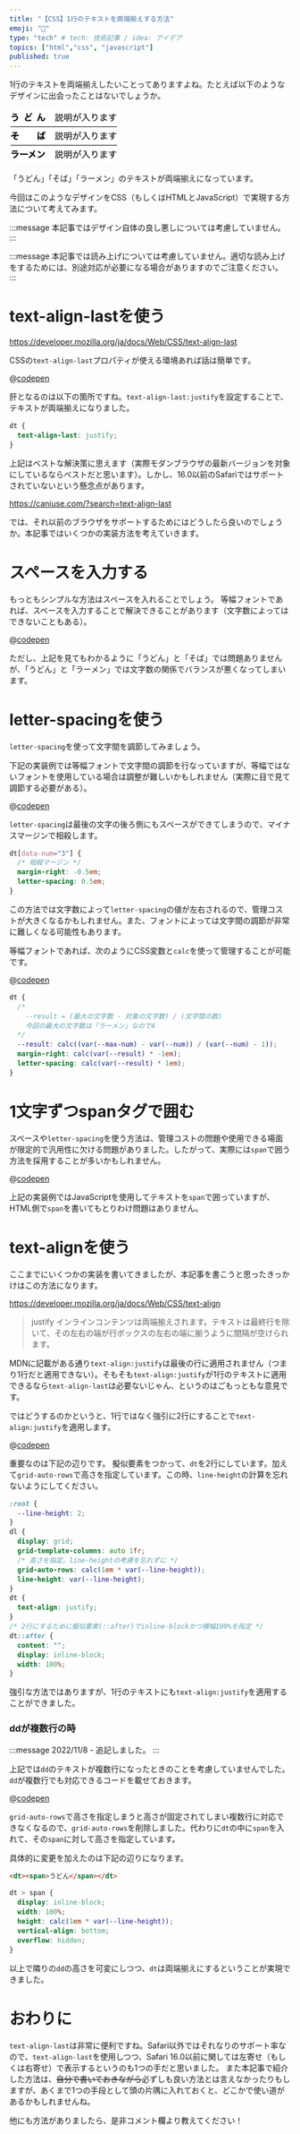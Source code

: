 ```yaml
---
title: "【CSS】1行のテキストを両端揃えする方法"
emoji: "🦔"
type: "tech" # tech: 技術記事 / idea: アイデア
topics: ["html","css", "javascript"]
published: true
---
```


1行のテキストを両端揃えしたいことってありますよね。たとえば以下のようなデザインに出会ったことはないでしょうか。

![テキストが両端揃えになっている例の画像](/images/20221105/sample.png)

「うどん」「そば」「ラーメン」のテキストが両端揃えになっています。

今回はこのようなデザインをCSS（もしくはHTMLとJavaScript）で実現する方法について考えてみます。

:::message
本記事ではデザイン自体の良し悪しについては考慮していません。
:::

:::message
本記事では読み上げについては考慮していません。適切な読み上げをするためには、別途対応が必要になる場合がありますのでご注意ください。
:::

# text-align-lastを使う

https://developer.mozilla.org/ja/docs/Web/CSS/text-align-last

CSSの`text-align-last`プロパティが使える環境あれば話は簡単です。

@[codepen](https://codepen.io/yend24/pen/poKbmLb)

肝となるのは以下の箇所ですね。`text-align-last:justify`を設定することで、テキストが両端揃えになりました。

```css
dt {
  text-align-last: justify;
}
```

上記はベストな解決策に思えます（実際モダンブラウザの最新バージョンを対象にしているならベストだと思います）。しかし、16.0以前のSafariではサポートされていないという懸念点があります。

https://caniuse.com/?search=text-align-last

では、それ以前のブラウザをサポートするためにはどうしたら良いのでしょうか。本記事ではいくつかの実装方法を考えていきます。

# スペースを入力する

もっともシンプルな方法はスペースを入れることでしょう。
等幅フォントであれば、スペースを入力することで解決できることがあります（文字数によってはできないこともある）。

@[codepen](https://codepen.io/yend24/pen/NWzRORm)

ただし、上記を見てもわかるように「うどん」と「そば」では問題ありませんが、「うどん」と「ラーメン」では文字数の関係でバランスが悪くなってしまいます。

# letter-spacingを使う

`letter-spacing`を使って文字間を調節してみましょう。

下記の実装例では等幅フォントで文字間の調節を行なっていますが、等幅ではないフォントを使用している場合は調整が難しいかもしれません（実際に目で見て調節する必要がある）。

@[codepen](https://codepen.io/yend24/pen/mdKrQNE)

`letter-spacing`は最後の文字の後ろ側にもスペースができてしまうので、マイナスマージンで相殺します。

```css
dt[data-num="3"] {
  /* 相殺マージン */
  margin-right: -0.5em;
  letter-spacing: 0.5em;
}
```

この方法では文字数によって`letter-spacing`の値が左右されるので、管理コストが大きくなるかもしれません。また、フォントによっては文字間の調節が非常に難しくなる可能性もあります。

等幅フォントであれば、次のようにCSS変数と`calc`を使って管理することが可能です。

@[codepen](https://codepen.io/yend24/pen/zYaKyKQ)

```css
dt {
  /*
    --result = (最大の文字数 - 対象の文字数) / (文字間の数)
    今回の最大の文字数は「ラーメン」なので4
  */
  --result: calc((var(--max-num) - var(--num)) / (var(--num) - 1));
  margin-right: calc(var(--result) * -1em);
  letter-spacing: calc(var(--result) * 1em);
}
```

# 1文字ずつspanタグで囲む

スペースや`letter-spacing`を使う方法は、管理コストの問題や使用できる場面が限定的で汎用性に欠ける問題がありました。したがって、実際には`span`で囲う方法を採用することが多いかもしれません。

@[codepen](https://codepen.io/yend24/pen/ExRgdGw)

上記の実装例ではJavaScriptを使用してテキストを`span`で囲っていますが、HTML側で`span`を書いてもとりわけ問題はありません。

# text-alignを使う

ここまでにいくつかの実装を書いてきましたが、本記事を書こうと思ったきっかけはこの方法になります。

https://developer.mozilla.org/ja/docs/Web/CSS/text-align

> justify
> インラインコンテンツは両端揃えされます。テキストは最終行を除いて、その左右の端が行ボックスの左右の端に揃うように間隔が空けられます。

MDNに記載がある通り`text-align:justify`は最後の行に適用されません（つまり1行だと適用できない）。そもそも`text-align:justify`が1行のテキストに適用できるなら`text-align-last`は必要ないじゃん、というのはごもっともな意見です。

ではどうするのかというと、1行ではなく強引に2行にすることで`text-align:justify`を適用します。

@[codepen](https://codepen.io/yend24/pen/yLEaGvZ)

重要なのは下記の辺りです。
擬似要素をつかって、`dt`を2行にしています。加えて`grid-auto-rows`で高さを指定しています。この時、`line-height`の計算を忘れないようにしてください。

```css
:root {
  --line-height: 2;
}
dl {
  display: grid;
  grid-template-columns: auto 1fr;
  /* 高さを指定。line-heightの考慮を忘れずに */
  grid-auto-rows: calc(1em * var(--line-height));
  line-height: var(--line-height);
}
dt {
  text-align: justify;
}
/* 2行にするために擬似要素(::after)でinline-blockかつ横幅100%を指定 */
dt::after {
  content: "";
  display: inline-block;
  width: 100%;
}
```

強引な方法ではありますが、1行のテキストにも`text-align:justify`を適用することができました。

### ddが複数行の時

:::message
2022/11/8 - 追記しました。
:::

上記では`dd`のテキストが複数行になったときのことを考慮していませんでした。`dd`が複数行でも対応できるコードを載せておきます。

@[codepen](https://codepen.io/yend24/pen/NWzbLyy)

`grid-auto-rows`で高さを指定しまうと高さが固定されてしまい複数行に対応できなくなるので、`grid-auto-rows`を削除しました。代わりに`dt`の中に`span`を入れて、その`span`に対して高さを指定しています。

具体的に変更を加えたのは下記の辺りになります。

```html
<dt><span>うどん</span></dt>
```

```css
dt > span {
  display: inline-block;
  width: 100%;
  height: calc(1em * var(--line-height));
  vertical-align: bottom;
  overflow: hidden;
}
```

以上で隣りの`dd`の高さを可変にしつつ、`dt`は両端揃えにするということが実現できました。

# おわりに

`text-align-last`は非常に便利ですね。Safari以外ではそれなりのサポート率なので、`text-align-last`を使用しつつ、Safari 16.0以前に関しては左寄せ（もしくは右寄せ）で表示するというのも1つの手だと思いました。
また本記事で紹介した方法は、~~自分で書いておきながら~~必ずしも良い方法とは言えなかったりもしますが、あくまで1つの手段として頭の片隅に入れておくと、どこかで使い道があるかもしれませんね。

他にも方法がありましたら、是非コメント欄より教えてください！